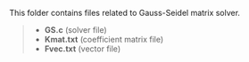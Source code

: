 This folder contains files related to Gauss-Seidel matrix solver.

> - **GS.c** (solver file)
> - **Kmat.txt** (coefficient matrix file)
> - **Fvec.txt** (vector file)